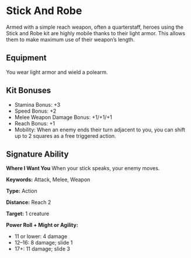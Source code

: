 # Stick And Robe

Armed with a simple reach weapon, often a quarterstaff, heroes using the Stick and Robe kit are highly mobile thanks to their light armor. This allows them to make maximum use of their weapon’s length.

## Equipment

You wear light armor and wield a polearm.

## Kit Bonuses

-   Stamina Bonus: +3
-   Speed Bonus: +2
-   Melee Weapon Damage Bonus: +1/+1/+1
-   Reach Bonus: +1
-   Mobility: When an enemy ends their turn adjacent to you, you can shift up to 2 squares as a free triggered action.

## Signature Ability

**Where I Want You** When your stick speaks, your enemy moves.

**Keywords:** Attack, Melee, Weapon

**Type:** Action

**Distance:** Reach 2

**Target:** 1 creature

**Power Roll + Might or Agility:**

-   11 or lower: 4 damage
-   12–16: 8 damage; slide 1
-   17+: 11 damage; slide 3
